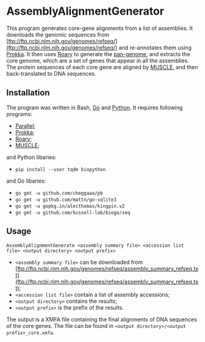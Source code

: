 # AssemblyAlignmentGenerator
This program generates core-gene alignments from a list of assemblies. It downloads the genomic sequences from [ftp://ftp.ncbi.nlm.nih.gov/genomes/refseq/](ftp://ftp.ncbi.nlm.nih.gov/genomes/refseq/) and re-annotates them using [Prokka](https://github.com/tseemann/prokka). It then uses [Roary](https://github.com/sanger-pathogens/Roary) to generate the [pan-genome](https://en.wikipedia.org/wiki/Pan-genome), and extracts the core genome, which are a set of genes that appear in all the assemblies. The protein sequences of each core gene are aligned by [MUSCLE](https://www.drive5.com/muscle), and then back-translated to DNA sequences.

## Installation
The program was written in Bash, [Go](https://golang.org) and [Python](https://www.python.org). It requires following programs:
* [Parallel](https://www.gnu.org/software/parallel/);
* [Prokka](https://github.com/tseemann/prokka);
* [Roary](https://github.com/sanger-pathogens/Roary);
* [MUSCLE](https://www.drive5.com/muscle);

and Python libaries:
* `pip install --user tqdm biopython`

and Go libaries:
* `go get -u github.com/cheggaaa/pb`
* `go get -u github.com/mattn/go-sqlite3`
* `go get -u gopkg.in/alecthomas/kingpin.v2`
* `go get -u github.com/kussell-lab/biogo/seq`

## Usage
`AssemblyAlignmentGenerate <assembly summary file> <accession list file> <output directory> <output prefix>`
  * `<assembly summary file>` can be downloaded from [ftp://ftp.ncbi.nlm.nih.gov/genomes/refseq/assembly_summary_refseq.txt](ftp://ftp.ncbi.nlm.nih.gov/genomes/refseq/assembly_summary_refseq.txt);
  * `<accession list file>` contain a list of assembly accessions;
  * `<output directory>` contains the results;
  * `<output prefix>` is the prefix of the results.

The output is a XMFA file containing the final alignments of DNA sequences of the core genes. The file can be found in `<output directory>/<output prefix>_core.xmfa`.
